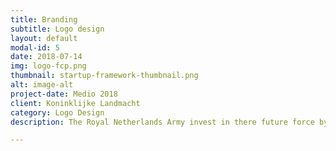 ```yaml
---
title: Branding
subtitle: Logo design
layout: default
modal-id: 5
date: 2018-07-14
img: logo-fcp.png
thumbnail: startup-framework-thumbnail.png
alt: image-alt
project-date: Medio 2018
client: Koninklijke Landmacht
category: Logo Design
description: The Royal Netherlands Army invest in there future force by improving the innovation capabilities. Different Concept Development & Experimentation projects contribute to a short cyclical innovation proces. To support the projects exposure I designed different brands and logo's.  LEARN! is an open platform where ideas and solutions for educational innovations in the Army. Different brands where developed and in the end an other is choosen by the projectteam. Visual for ideation platform of Royal Netherlands Army.

---
```

